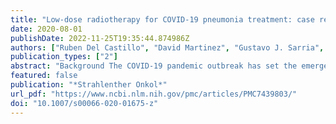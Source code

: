 ```yaml
---
title: "Low-dose radiotherapy for COVID-19 pneumonia treatment: case report, procedure, and literature review"
date: 2020-08-01
publishDate: 2022-11-25T19:35:44.874986Z
authors: ["Ruben Del Castillo", "David Martinez", "Gustavo J. Sarria", "Luis Pinillos", "Bertha Garcia", "Luis Castillo", "Alicia Carhuactocto", "Frank A. Giordano", "Gustavo R. Sarria"]
publication_types: ["2"]
abstract: "Background The COVID-19 pandemic outbreak has set the emergency services in developing countries on major alert, as the installed response capacities are easily overwhelmed by the constantly increasing high demand. The deficit of intensive care unit beds and ventilators in countries like Peru is forcing practitioners to seek preventive or early interventional strategies to prevent saturating these chronically neglected facilities.  Case presentation A 64-year-old patient is reported after presenting with COVID-19 pneumonia and rapidly progressing to deteriorated ventilatory function. Compassionate treatment with a single 1‑Gy dose to the bilateral whole-lung volume was administered, with gradual daily improvement of ventilatory function and decrease in serum inflammatory markers and oxygen support needs, including intubation. No treatment-related toxicity developed. Procedures of transport, disinfection, and treatment planning and delivery are described.  Conclusion Whole-lung low-dose radiotherapy seems to be a promising approach for avoiding or delaying invasive respiratory support. Delivered low doses are far from meeting toxicity ranges. On-going prospective trials will elucidate the effectiveness of this approach."
featured: false
publication: "*Strahlenther Onkol*"
url_pdf: "https://www.ncbi.nlm.nih.gov/pmc/articles/PMC7439803/"
doi: "10.1007/s00066-020-01675-z"
---
```


